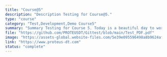 ```yaml
---
title: "Course@5"
description: "Description Testing for Course@5."
type: "course"
category: "Test,Development,Demo Course5"
summary: "Summary Testing for Course 5. Today is a beautiful day to work. Current location: Razer SEA HQ @One North. It is in the South of Singapore"
file: "https://github.com/PROTEUSDT/Gittest/blob/main/Test_PDF.pdf"
image: "https://assets-global.website-files.com/5e39e095596498a8b9624af1/5ffca6e3e0d8ad9231cc2af6_Portfolio-course---final.png"
link: "https://www.proteus-dt.com"
status: "complete"
---
```

